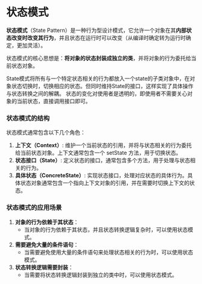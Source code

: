 # 状态模式

**状态模式**（State Pattern）是一种行为型设计模式，它允许一个对象在其**内部状态改变时改变其行为**，并且状态在运行时可以改变（从编译时确定转为运行时确定，更加灵活）。

状态模式的核心思想是：**将对象的状态封装成独立的类**，并将对象的行为委托给当前状态对象。

State模式将所有与一个特定状态相关的行为都放入一个state的子类对象中，在对象状态切换时，切换相应的状态。但同时维持State的接口，这样实现了具体操作与状态转换之间的解耦。
状态的变化对使用者是透明的，即使用者不需要关心对象的当前状态，直接调用接口即可。


### 状态模式的结构

状态模式通常包含以下几个角色：
1. **上下文（Context）**: 维护一个当前状态的引用，并将与状态相关的行为委托给当前状态对象。上下文通常包含一个 setState 方法，用于切换状态。
2. **状态接口（State）**: 定义状态的接口，通常包含多个方法，用于处理与状态相关的行为。
3. **具体状态（ConcreteState）**: 实现状态接口，处理对应状态的具体行为。具体状态对象通常包含一个指向上下文对象的引用，并在需要时切换上下文的状态。


### 状态模式的应用场景
1. **对象的行为依赖于其状态**：
    - 当对象的行为依赖于其状态，并且状态转换逻辑复杂时，可以使用状态模式。
2. **需要避免大量的条件语句**：
    - 当需要避免使用大量的条件语句来处理状态相关的行为时，可以使用状态模式。
3. **状态转换逻辑需要封装**：
    - 当需要将状态转换逻辑封装到独立的类中时，可以使用状态模式。



